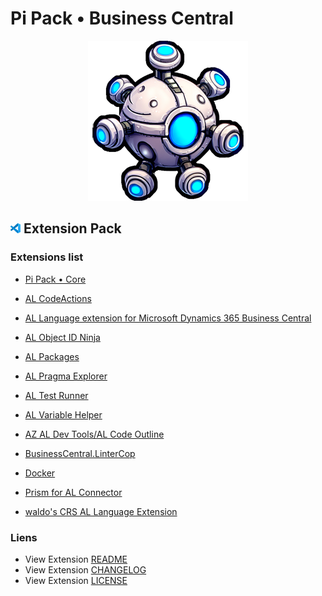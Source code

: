 # Pi Pack • Business Central

<div align="center"><picture><img src="/extension/icon.png" title="Pi Pack • Business Central" alt="Pi Pack • Business Central"></picture></div>

## <picture><img alt="VS Code icon" src="assets/vscode.png"></picture> Extension Pack

### Extensions list

- [Pi Pack • Core](https://marketplace.visualstudio.com/items?itemName=pibcht.pack-core)

- [AL CodeActions](https://marketplace.visualstudio.com/items?itemName=davidfeldhoff.al-codeactions)
- [AL Language extension for Microsoft Dynamics 365 Business Central](https://marketplace.visualstudio.com/items?itemName=ms-dynamics-smb.al)
- [AL Object ID Ninja](https://marketplace.visualstudio.com/items?itemName=vjeko.vjeko-al-objid)
- [AL Packages](https://marketplace.visualstudio.com/items?itemName=sergiogp1.al-packages)
- [AL Pragma Explorer](https://marketplace.visualstudio.com/items?itemName=vjeko.al-pragma-explorer)
- [AL Test Runner](https://marketplace.visualstudio.com/items?itemName=jamespearson.al-test-runner)
- [AL Variable Helper](https://marketplace.visualstudio.com/items?itemName=rasmus.al-var-helper)
- [AZ AL Dev Tools/AL Code Outline](https://marketplace.visualstudio.com/items?itemName=andrzejzwierzchowski.al-code-outline)
- [BusinessCentral.LinterCop](https://marketplace.visualstudio.com/items?itemName=stefanmaron.businesscentral-lintercop)
- [Docker](https://marketplace.visualstudio.com/items?itemName=ms-azuretools.vscode-docker)
- [Prism for AL Connector](https://marketplace.visualstudio.com/items?itemName=statical.prism-al)
- [waldo's CRS AL Language Extension](https://marketplace.visualstudio.com/items?itemName=waldo.crs-al-language-extension)

### Liens

- View Extension [README](/extension/README.md)
- View Extension [CHANGELOG](/extension/CHANGELOG.md)
- View Extension [LICENSE](/extension/LICENSE.md)
